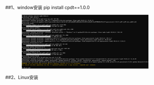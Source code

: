 ##1、window安装
pip install cpdt==1.0.0
<div align="center">
  <img src="resources/pip_install.png" width="400"/>
</div>

##2、Linux安装